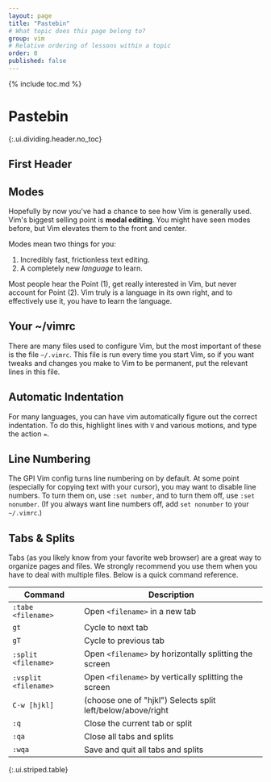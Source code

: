```yaml
---
layout: page
title: "Pastebin"
# What topic does this page belong to?
group: vim
# Relative ordering of lessons within a topic
order: 0
published: false
---
```



{% include toc.md %}

# Pastebin
{:.ui.dividing.header.no_toc}

## First Header


## Modes

Hopefully by now you've had a chance to see how Vim is generally used. Vim's
biggest selling point is __modal editing__. You might have seen modes before,
but Vim elevates them to the front and center.

Modes mean two things for you:

1. Incredibly fast, frictionless text editing.
2. A completely new _language_ to learn.

Most people hear the Point (1), get really interested in Vim, but never account
for Point (2). Vim truly is a language in its own right, and to effectively use
it, you have to learn the language.

## Your ~/vimrc

There are many files used to configure Vim, but the most important of these is
the file `~/.vimrc`. This file is run every time you start Vim, so if you want
tweaks and changes you make to Vim to be permanent, put the relevant lines in
this file.

## Automatic Indentation

For many languages, you can have vim automatically figure out the correct
indentation. To do this, highlight lines with `V` and various motions, and type
the action `=`.

## Line Numbering

The GPI Vim config turns line numbering on by default. At some point (especially
for copying text with your cursor), you may want to disable line numbers. To
turn them on, use `:set number`, and to turn them off, use `:set nonumber`. (If
you always want line numbers off, add `set nonumber` to your `~/.vimrc`.)

## Tabs & Splits

Tabs (as you likely know from your favorite web browser) are a great way to
organize pages and files. We strongly recommend you use them when you have to
deal with multiple files. Below is a quick command reference.

| Command              | Description                                                 |
| -------              | -----------                                                 |
| `:tabe <filename>`   | Open `<filename>` in a new tab                              |
| `gt`                 | Cycle to next tab                                           |
| `gT`                 | Cycle to previous tab                                       |
| `:split <filename>`  | Open `<filename>` by horizontally splitting the screen      |
| `:vsplit <filename>` | Open `<filename>` by vertically splitting the screen        |
| `C-w [hjkl]`         | (choose one of "hjkl") Selects split left/below/above/right |
| `:q`                 | Close the current tab or split                              |
| `:qa`                | Close all tabs and splits                                   |
| `:wqa`               | Save and quit all tabs and splits                           |
{:.ui.striped.table}

